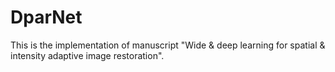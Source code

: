 # DparNet
This is the implementation of manuscript "Wide &amp; deep learning for spatial &amp; intensity adaptive image restoration".
